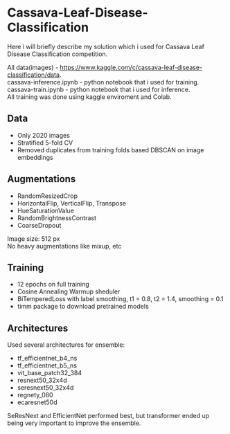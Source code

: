 # Cassava-Leaf-Disease-Classification

Here i will briefly describe my solution which i used for Cassava Leaf Disease Classification competition.</br>

All data(images) - https://www.kaggle.com/c/cassava-leaf-disease-classification/data. </br>
cassava-inference.ipynb - python notebook that i used for training.</br>
cassava-train.ipynb - python notebook that i used for inference.</br>
All training was done using kaggle enviroment and Colab.

## Data
* Only 2020 images
* Stratified 5-fold CV
* Removed duplicates from training folds based DBSCAN on image embeddings

## Augmentations
- RandomResizedCrop
- HorizontalFlip, VerticalFlip, Transpose
- HueSaturationValue
- RandomBrightnessContrast
- CoarseDropout

Image size: 512 px </br>
No heavy augmentations like mixup, etc

## Training
* 12 epochs on full training
* Cosine Annealing Warmup sheduler
* BiTemperedLoss with label smoothing, t1 = 0.8, t2 = 1.4, smoothing = 0.1
* timm package to download pretrained models

## Architectures
Used several architectures for ensemble:
* tf_efficientnet_b4_ns
* tf_efficientnet_b5_ns
* vit_base_patch32_384
* resnext50_32x4d
* seresnext50_32x4d
* regnety_080
* ecaresnet50d

SeResNext and EfficientNet performed best, but transformer ended up being very important to improve the ensemble.
